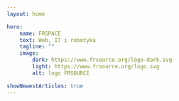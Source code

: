 ```yaml
---
layout: home

hero:
    name: FRSPACE
    text: Web, IT i robotyka
    tagline: ""
    image:
        dark: https://www.frsource.org/logo-dark.svg
        light: https://www.frsource.org/logo.svg
        alt: logo FRSOURCE

showNewestArticles: true
---
```

